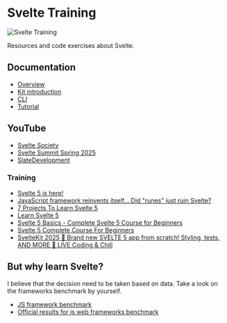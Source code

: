 # Svelte Training

![Svelte Training](./svelte-training.avif "Svelte Training")

Resources and code exercises about Svelte.

## Documentation

- [Overview](https://svelte.dev/docs/svelte/overview)
- [Kit introduction](https://svelte.dev/docs/kit/introduction)
- [CLI](https://svelte.dev/docs/cli/overview)
- [Tutorial](https://svelte.dev/tutorial/svelte/welcome-to-svelte)

## YouTube

- [Svelte Society](https://www.youtube.com/@SvelteSociety)
- [Svelte Summit Spring 2025](https://www.youtube.com/playlist?list=PL8bMgX1kyZThKy_B41FQHk_xsHMQouV1Z)
- [SlateDevelopment](https://www.youtube.com/@SlateDevelopment)

### Training

- [Svelte 5 is here!](https://www.youtube.com/watch?v=t6-znHs8DDM)
- [JavaScript framework reinvents itself… Did "runes" just ruin Svelte?](https://www.youtube.com/watch?v=aYyZUDFZTrM)
- [7 Projects To Learn Svelte 5](https://www.youtube.com/watch?v=afLUZz_7ySc)
- [Learn Svelte 5](https://www.youtube.com/playlist?list=PLA9WiRZ-IS_zU2j29HQy478UCuHyDZQXC)
- [Svelte 5 Basics - Complete Svelte 5 Course for Beginners](https://www.youtube.com/watch?v=8DQailPy3q8)
- [Svelte 5 Complete Course For Beginners](https://www.youtube.com/playlist?list=PLTOaik4iw-qWzDxW0ElVqKZ5Lj18MM7ha)
- [SvelteKit 2025 🚀 Brand new SVELTE 5 app from scratch! Styling, tests, AND MORE 🔴 LIVE Coding & Chill](https://www.youtube.com/watch?v=Mizs9PKTPk8)

## But why learn Svelte?

I believe that the decision need to be taken based on data. Take a look on the frameworks benchmark by yourself.

- [JS framework benchmark](https://github.com/krausest/js-framework-benchmark)
- [Official results for js web frameworks benchmark](https://krausest.github.io/js-framework-benchmark/index.html)
